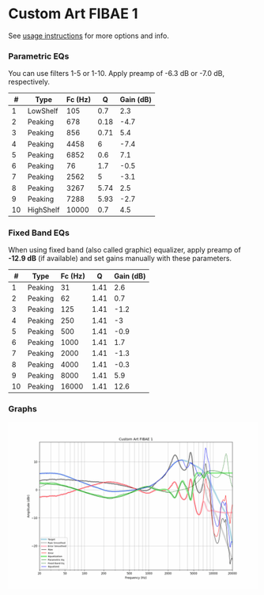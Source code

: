 # Custom Art FIBAE 1
See [usage instructions](https://github.com/jaakkopasanen/AutoEq#usage) for more options and info.

### Parametric EQs
You can use filters 1-5 or 1-10. Apply preamp of -6.3 dB or -7.0 dB, respectively.

|   # | Type      |   Fc (Hz) |    Q |   Gain (dB) |
|-----|-----------|-----------|------|-------------|
|   1 | LowShelf  |       105 | 0.7  |         2.3 |
|   2 | Peaking   |       678 | 0.18 |        -4.7 |
|   3 | Peaking   |       856 | 0.71 |         5.4 |
|   4 | Peaking   |      4458 | 6    |        -7.4 |
|   5 | Peaking   |      6852 | 0.6  |         7.1 |
|   6 | Peaking   |        76 | 1.7  |        -0.5 |
|   7 | Peaking   |      2562 | 5    |        -3.1 |
|   8 | Peaking   |      3267 | 5.74 |         2.5 |
|   9 | Peaking   |      7288 | 5.93 |        -2.7 |
|  10 | HighShelf |     10000 | 0.7  |         4.5 |

### Fixed Band EQs
When using fixed band (also called graphic) equalizer, apply preamp of **-12.9 dB** (if available) and set gains manually with these parameters.

|   # | Type    |   Fc (Hz) |    Q |   Gain (dB) |
|-----|---------|-----------|------|-------------|
|   1 | Peaking |        31 | 1.41 |         2.6 |
|   2 | Peaking |        62 | 1.41 |         0.7 |
|   3 | Peaking |       125 | 1.41 |        -1.2 |
|   4 | Peaking |       250 | 1.41 |        -3   |
|   5 | Peaking |       500 | 1.41 |        -0.9 |
|   6 | Peaking |      1000 | 1.41 |         1.7 |
|   7 | Peaking |      2000 | 1.41 |        -1.3 |
|   8 | Peaking |      4000 | 1.41 |        -0.3 |
|   9 | Peaking |      8000 | 1.41 |         5.9 |
|  10 | Peaking |     16000 | 1.41 |        12.6 |

### Graphs
![](./Custom%20Art%20FIBAE%201.png)
